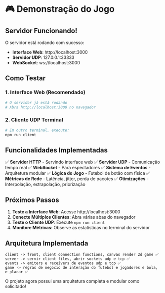 # 🎮 Demonstração do Jogo

## Servidor Funcionando!

O servidor está rodando com sucesso:

- **Interface Web**: http://localhost:3000
- **Servidor UDP**: 127.0.0.1:33333
- **WebSocket**: ws://localhost:3000

## Como Testar

### 1. Interface Web (Recomendado)
```bash
# O servidor já está rodando
# Abra http://localhost:3000 no navegador
```

### 2. Cliente UDP Terminal
```bash
# Em outro terminal, execute:
npm run client
```

## Funcionalidades Implementadas

✅ **Servidor HTTP** - Servindo interface web
✅ **Servidor UDP** - Comunicação tempo real
✅ **WebSocket** - Para espectadores
✅ **Sistema de Eventos** - Arquitetura modular
✅ **Lógica do Jogo** - Futebol de botão com física
✅ **Métricas de Rede** - Latência, jitter, perda de pacotes
✅ **Otimizações** - Interpolação, extrapolação, priorização

## Próximos Passos

1. **Teste a Interface Web**: Acesse http://localhost:3000
2. **Conecte Múltiplos Clientes**: Abra várias abas do navegador
3. **Teste o Cliente UDP**: Execute `npm run client` 
4. **Monitore Métricas**: Observe as estatísticas no terminal do servidor

## Arquitetura Implementada

```
client -> front, client connection functions, canvas render 2d game ✅
server -> servir client files, abrir sockets udp e tcp ✅  
events -> emiters e receivers de eventos udp e tcp ✅
game -> regras de negocio de interação do futebol e jogadores e bola, e placar ✅
```

O projeto agora possui uma arquitetura completa e modular como solicitado!